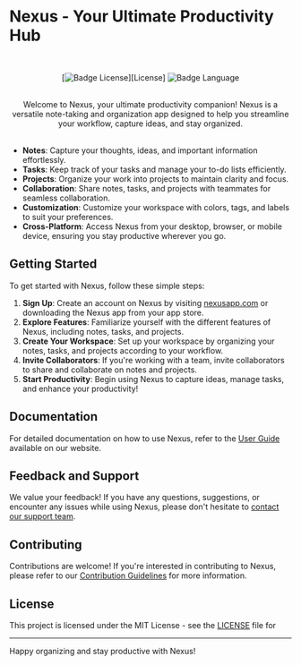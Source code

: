 # Nexus - Your Ultimate Productivity Hub

<div align = center>

<br>

[![Badge License]][License] 
![Badge Language]

<br>
Welcome to Nexus, your ultimate productivity companion! Nexus is a versatile note-taking and organization app designed to help you streamline your workflow, capture ideas, and stay organized.
<br>
<br>

</div>

- **Notes**: Capture your thoughts, ideas, and important information effortlessly.
- **Tasks**: Keep track of your tasks and manage your to-do lists efficiently.
- **Projects**: Organize your work into projects to maintain clarity and focus.
- **Collaboration**: Share notes, tasks, and projects with teammates for seamless collaboration.
- **Customization**: Customize your workspace with colors, tags, and labels to suit your preferences.
- **Cross-Platform**: Access Nexus from your desktop, browser, or mobile device, ensuring you stay productive wherever you go.

## Getting Started

To get started with Nexus, follow these simple steps:

1. **Sign Up**: Create an account on Nexus by visiting [nexusapp.com](https://www.nexusapp.com) or downloading the Nexus app from your app store.
2. **Explore Features**: Familiarize yourself with the different features of Nexus, including notes, tasks, and projects.
3. **Create Your Workspace**: Set up your workspace by organizing your notes, tasks, and projects according to your workflow.
4. **Invite Collaborators**: If you're working with a team, invite collaborators to share and collaborate on notes and projects.
5. **Start Productivity**: Begin using Nexus to capture ideas, manage tasks, and enhance your productivity!

## Documentation

For detailed documentation on how to use Nexus, refer to the [User Guide](https://www.nexusapp.com/docs) available on our website.

## Feedback and Support

We value your feedback! If you have any questions, suggestions, or encounter any issues while using Nexus, please don't hesitate to [contact our support team](mailto:support@nexusapp.com).

## Contributing

Contributions are welcome! If you're interested in contributing to Nexus, please refer to our [Contribution Guidelines](CONTRIBUTING.md) for more information.

## License

This project is licensed under the MIT License - see the [LICENSE](LICENSE) file for 

---

Happy organizing and stay productive with Nexus!

<!----------------------------------{ Badges }--------------------------------->

[Badge Language]: https://img.shields.io/github/languages/top/Ciollo/Nexus
[Badge License]: https://img.shields.io/github/license/Ciollo/Nexes
